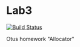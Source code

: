 # Lab3
[![Build Status](https://travis-ci.com/John-Jasper-Doe/Lab3.svg)](https://travis-ci.com/John-Jasper-Doe/Lab3)

Otus homework "Allocator"
